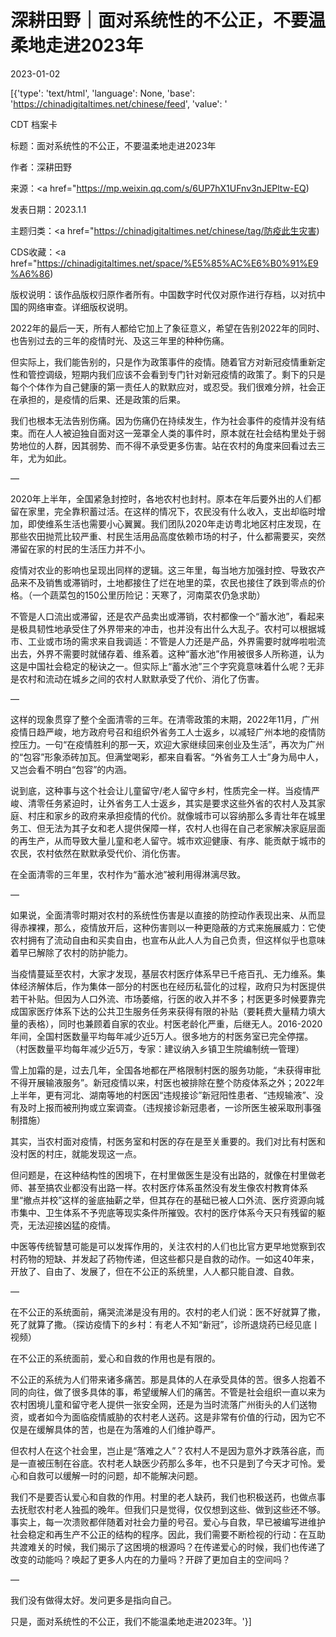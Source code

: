# 深耕田野｜面对系统性的不公正，不要温柔地走进2023年

2023-01-02

[{'type': 'text/html', 'language': None, 'base': 'https://chinadigitaltimes.net/chinese/feed', 'value': '

CDT 档案卡

标题：面对系统性的不公正，不要温柔地走进2023年

作者：深耕田野

来源：<a href="https://mp.weixin.qq.com/s/6UP7hX1UFnv3nJEPltw-EQ)

发表日期：2023.1.1

主题归类：<a href="https://chinadigitaltimes.net/chinese/tag/防疫此生灾害)

CDS收藏：<a href="https://chinadigitaltimes.net/space/%E5%85%AC%E6%B0%91%E9%A6%86)

版权说明：该作品版权归原作者所有。中国数字时代仅对原作进行存档，以对抗中国的网络审查。详细版权说明。





2022年的最后一天，所有人都给它加上了象征意义，希望在告别2022年的同时、也告别过去的三年的疫情时光、及这三年里的种种伤痛。

但实际上，我们能告别的，只是作为政策事件的疫情。随着官方对新冠疫情重新定性和管控调级，短期内我们应该不会看到专门针对新冠疫情的政策了。剩下的只是每个个体作为自己健康的第一责任人的默默应对，或忍受。我们很难分辨，社会正在承担的，是疫情的后果、还是政策的后果。

我们也根本无法告别伤痛。因为伤痛仍在持续发生，作为社会事件的疫情并没有结束。而在人人被迫独自面对这一笼罩全人类的事件时，原本就在社会结构里处于弱势地位的人群，因其弱势、而不得不承受更多伤害。站在农村的角度来回看过去三年，尤为如此。

—

2020年上半年，全国紧急封控时，各地农村也封村。原本在年后要外出的人们都留在家里，完全靠积蓄过活。在这样的情况下，农民没有什么收入，支出却临时增加，即使维系生活也需要小心翼翼。我们团队2020年走访粤北地区村庄发现，在那些农田抛荒比较严重、村民生活用品高度依赖市场的村子，什么都需要买，突然滞留在家的村民的生活压力并不小。

疫情对农业的影响也呈现出同样的逻辑。这三年里，每当地方加强封控、导致农产品来不及销售或滞销时，土地都接住了烂在地里的菜，农民也接住了跌到零点的价格。（一个蔬菜包的150公里历险记：天寒了，河南菜农仍急求助）

不管是人口流出或滞留，还是农产品卖出或滞销，农村都像一个“蓄水池”，看起来是极具韧性地承受住了外界带来的冲击，也并没有出什么大乱子。农村可以根据城市、工业或市场的需求来自我调适：不管是人力还是产品，外界需要时就哗啦啦流出去，外界不需要时就储存着、维系着。这种“蓄水池”作用被很多人所称道，认为这是中国社会稳定的秘诀之一。但实际上“蓄水池”三个字究竟意味着什么呢？无非是农村和流动在城乡之间的农村人默默承受了代价、消化了伤害。

—

这样的现象贯穿了整个全面清零的三年。在清零政策的末期，2022年11月，广州疫情日趋严峻，地方政府号召和组织外省务工人士返乡，以减轻广州本地的疫情防控压力。一句“在疫情胜利的那一天，欢迎大家继续回来创业及生活”，再次为广州的“包容”形象添砖加瓦。但满堂喝彩，都来自看客。“外省务工人士”身为局中人，又岂会看不明白“包容”的内涵。

说到底，这种事与这个社会让儿童留守/老人留守乡村，性质完全一样。当疫情严峻、清零任务紧迫时，让外省务工人士返乡，其实是要求这些外省的农村人及其家庭、村庄和家乡的政府来承担疫情的代价。就像城市可以容纳那么多青壮年在城里务工、但无法为其子女和老人提供保障一样，农村人也得在自己老家解决家庭层面的再生产，从而导致大量儿童和老人留守。城市欢迎健康、有序、能贡献于城市的农民，农村依然在默默承受代价、消化伤害。

在全面清零的三年里，农村作为“蓄水池”被利用得淋漓尽致。

—

如果说，全面清零时期对农村的系统性伤害是以直接的防控动作表现出来、从而显得赤裸裸，那么，疫情放开后，这种伤害则以一种更隐蔽的方式来施展威力：它使农村拥有了流动自由和买卖自由，也宣布从此人人为自己负责，但这样似乎也意味着早已解除了农村的防护能力。

当疫情蔓延至农村，大家才发现，基层农村医疗体系早已千疮百孔、无力维系。集体经济解体后，作为集体一部分的村医也在经历私营化的过程，政府只为村医提供若干补贴。但因为人口外流、市场萎缩，行医的收入并不多；村医更多时候要靠完成国家医疗体系下达的公共卫生服务任务来获得有限的补贴（要耗费大量精力填大量的表格），同时也兼顾着自家的农业。村医老龄化严重，后继无人。2016-2020年间，全国村医数量平均每年减少近5万人。很多地方的村医务室已完全停摆。（村医数量平均每年减少近5万，专家：建议纳入乡镇卫生院编制统一管理）

雪上加霜的是，过去几年，全国各地都在严格限制村医的服务功能，“未获得审批不得开展输液服务”。新冠疫情以来，村医也被排除在整个防疫体系之外；2022年上半年，更有河北、湖南等地的村医因“违规接诊”新冠阳性患者、“违规输液”、没有及时上报而被刑拘或立案调查。（违规接诊新冠患者，一诊所医生被采取刑事强制措施）

其实，当农村面对疫情，村医务室和村医的存在是至关重要的。我们对比有村医和没村医的村庄，就能发现这一点。

但问题是，在这种结构性的困境下，在村里做医生是没有出路的，就像在村里做老师、甚至搞农业都没有出路一样。农村医疗体系虽然没有发生像农村教育体系里“撤点并校”这样的釜底抽薪之举，但其存在的基础已被人口外流、医疗资源向城市集中、卫生体系不予兜底等现实条件所摧毁。农村的医疗体系今天只有残留的躯壳，无法迎接凶猛的疫情。

中医等传统智慧可能是可以发挥作用的，关注农村的人们也比官方更早地觉察到农村药物的短缺、并发起了药物传递，但这些都只是自救的动作。一如这40年来，开放了、自由了、发展了，但在不公正的系统里，人人都只能自渡、自救。

—

在不公正的系统面前，痛哭流涕是没有用的。农村的老人们说：医不好就算了撒，死了就算了撒。（探访疫情下的乡村：有老人不知“新冠”，诊所退烧药已经见底丨视频）

在不公正的系统面前，爱心和自救的作用也是有限的。

不公正的系统为人们带来诸多痛苦。那是具体的人在承受具体的苦。很多人抱着不同的向往，做了很多具体的事，希望缓解人们的痛苦。不管是社会组织一直以来为农村困境儿童和留守老人提供一张安全网，还是为当时流落广州街头的人们送物资，或者如今为面临疫情威胁的农村老人送药。这是非常有价值的行动，因为它不仅是在缓解具体的苦，也是在为落难的人们维护尊严。

但农村人在这个社会里，岂止是“落难之人”？农村人不是因为意外才跌落谷底，而是一直被压制在谷底。农村老人缺医少药那么多年，也不只是到了今天才可怜。爱心和自救可以缓解一时的问题，却不能解决问题。

我们不是要否认爱心和自救的作用。村里的老人缺药，我们也积极送药，也做点事去抚慰农村老人独孤的晚年。但我们只是觉得，仅仅想到这些、做到这些还不够。事实上，每一次溃败都伴随着对社会力量的号召。爱心与自救，早已被编写进维护社会稳定和再生产不公正的结构的程序。因此，我们需要不断检视的行动：在互助共渡难关的时候，我们揭示了这困境的根源吗？在传递爱心的时候，我们也传递了改变的动能吗？唤起了更多人内在的力量吗？开辟了更加自主的空间吗？

—

我们没有做得太好。发问更多是指向自己。

只是，面对系统性的不公正，我们不能温柔地走进2023年。'}]